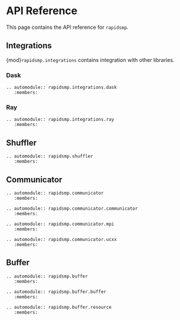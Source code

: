 # API Reference

This page contains the API reference for `rapidsmp`.

## Integrations

{mod}`rapidsmp.integrations` contains integration with other libraries.

### Dask

```{eval-rst}
.. automodule:: rapidsmp.integrations.dask
   :members:
```

### Ray

```{eval-rst}
.. automodule:: rapidsmp.integrations.ray
   :members:
```

## Shuffler

```{eval-rst}
.. automodule:: rapidsmp.shuffler
   :members:
```


## Communicator

```{eval-rst}
.. automodule:: rapidsmp.communicator
   :members:

.. automodule:: rapidsmp.communicator.communicator
   :members:

.. automodule:: rapidsmp.communicator.mpi
   :members:

.. automodule:: rapidsmp.communicator.ucxx
   :members:
```

## Buffer

```{eval-rst}
.. automodule:: rapidsmp.buffer
   :members:

.. automodule:: rapidsmp.buffer.buffer
   :members:

.. automodule:: rapidsmp.buffer.resource
   :members:
```
